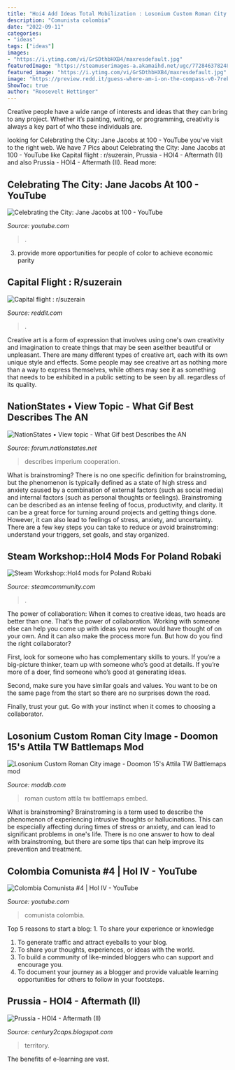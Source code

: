 ```yaml
---
title: "Hoi4 Add Ideas Total Mobilization : Losonium Custom Roman City Image"
description: "Comunista colombia"
date: "2022-09-11"
categories:
- "ideas"
tags: ["ideas"]
images:
- "https://i.ytimg.com/vi/GrSDthbHXB4/maxresdefault.jpg"
featuredImage: "https://steamuserimages-a.akamaihd.net/ugc/772846378248127545/495DBCE4CFB7266DFF88CCB9BAFFA746B274EE70/?imw=200&amp;imh=200&amp;ima=fit&amp;impolicy=Letterbox&amp;imcolor=%23000000&amp;letterbox=true"
featured_image: "https://i.ytimg.com/vi/GrSDthbHXB4/maxresdefault.jpg"
image: "https://preview.redd.it/guess-where-am-i-on-the-compass-v0-7rekccvigup91.png?width=1080&amp;crop=smart&amp;auto=webp&amp;s=9e3863e0917843f247694f3dd5d241d13dd5dd2a"
ShowToc: true
author: "Roosevelt Hettinger"
---
```



Creative people have a wide range of interests and ideas that they can bring to any project. Whether it’s painting, writing, or programming, creativity is always a key part of who these individuals are.

	

		
looking for Celebrating the City: Jane Jacobs at 100 - YouTube you've visit to the right web. We have 7 Pics about Celebrating the City: Jane Jacobs at 100 - YouTube like Capital flight : r/suzerain, Prussia - HOI4 - Aftermath (II) and also Prussia - HOI4 - Aftermath (II). Read more:
		
    
## Celebrating The City: Jane Jacobs At 100 - YouTube

<img loading=lazy src="https://i.ytimg.com/vi/pcU9ptlRIGw/maxresdefault.jpg" onerror="this.onerror=null;this.src='https://tse2.mm.bing.net/th?id=OIP.f8oECklQ5R5IqX4wqYdv1gHaEK&amp;pid=15.1';" alt="Celebrating the City: Jane Jacobs at 100 - YouTube">

_Source: youtube.com_

>. 

	

3. provide more opportunities for people of color to achieve economic parity

    
## Capital Flight : R/suzerain

<img loading=lazy src="https://preview.redd.it/guess-where-am-i-on-the-compass-v0-7rekccvigup91.png?width=1080&amp;crop=smart&amp;auto=webp&amp;s=9e3863e0917843f247694f3dd5d241d13dd5dd2a" onerror="this.onerror=null;this.src='https://tse4.mm.bing.net/th?id=OIP.MRLH8wrHxENlsYaSUFbYEAHaEK&amp;pid=15.1';" alt="Capital flight : r/suzerain">

_Source: reddit.com_

>. 

	

Creative art is a form of expression that involves using one's own creativity and imagination to create things that may be seen aseither beautiful or unpleasant. There are many different types of creative art, each with its own unique style and effects. Some people may see creative art as nothing more than a way to express themselves, while others may see it as something that needs to be exhibited in a public setting to be seen by all. regardless of its quality.

    
## NationStates • View Topic - What Gif Best Describes The AN

<img loading=lazy src="https://media.giphy.com/media/cFOcGqL7OpKgM/giphy-downsized-large.gif" onerror="this.onerror=null;this.src='https://tse2.mm.bing.net/th?id=OIP.8ShWB5sRGUwhO6bkppGAygHaEK&amp;pid=15.1';" alt="NationStates • View topic - What Gif best Describes the AN">

_Source: forum.nationstates.net_

>describes imperium cooperation. 

	

What is brainstroming?
There is no one specific definition for brainstroming, but the phenomenon is typically defined as a state of high stress and anxiety caused by a combination of external factors (such as social media) and internal factors (such as personal thoughts or feelings). Brainstroming can be described as an intense feeling of focus, productivity, and clarity. It can be a great force for turning around projects and getting things done. However, it can also lead to feelings of stress, anxiety, and uncertainty. There are a few key steps you can take to reduce or avoid brainstroming: understand your triggers, set goals, and stay organized.

    
## Steam Workshop::HoI4 Mods For Poland Robaki

<img loading=lazy src="https://steamuserimages-a.akamaihd.net/ugc/772846378248127545/495DBCE4CFB7266DFF88CCB9BAFFA746B274EE70/?imw=200&amp;imh=200&amp;ima=fit&amp;impolicy=Letterbox&amp;imcolor=%23000000&amp;letterbox=true" onerror="this.onerror=null;this.src='https://tse3.mm.bing.net/th?id=OIP.9zLKa8rnnN-vHLSTj0ekVQAAAA&amp;pid=15.1';" alt="Steam Workshop::HoI4 mods for Poland Robaki">

_Source: steamcommunity.com_

>. 

	

The power of collaboration:
When it comes to creative ideas, two heads are better than one. That’s the power of collaboration.
Working with someone else can help you come up with ideas you never would have thought of on your own. And it can also make the process more fun. But how do you find the right collaborator?

First, look for someone who has complementary skills to yours. If you’re a big-picture thinker, team up with someone who’s good at details. If you’re more of a doer, find someone who’s good at generating ideas.

Second, make sure you have similar goals and values. You want to be on the same page from the start so there are no surprises down the road.

Finally, trust your gut. Go with your instinct when it comes to choosing a collaborator.

    
## Losonium Custom Roman City Image - Doomon 15&#039;s Attila TW Battlemaps Mod

<img loading=lazy src="https://media.moddb.com/cache/images/mods/1/29/28434/thumb_620x2000/2015-08-19_00002.jpg" onerror="this.onerror=null;this.src='https://tse2.mm.bing.net/th?id=OIP.BtPx4tmvnjo4NcWZ7OEOcQHaEK&amp;pid=15.1';" alt="Losonium Custom Roman City image - Doomon 15&#039;s Attila TW Battlemaps mod">

_Source: moddb.com_

>roman custom attila tw battlemaps embed. 

	

What is brainstroming?
Brainstroming is a term used to describe the phenomenon of experiencing intrusive thoughts or hallucinations. This can be especially affecting during times of stress or anxiety, and can lead to significant problems in one's life. There is no one answer to how to deal with brainstroming, but there are some tips that can help improve its prevention and treatment.

    
## Colombia Comunista #4 | HoI IV - YouTube

<img loading=lazy src="https://i.ytimg.com/vi/GrSDthbHXB4/maxresdefault.jpg" onerror="this.onerror=null;this.src='https://tse3.mm.bing.net/th?id=OIP._a0mZKZe7RGZTtYtMJi3KQHaEK&amp;pid=15.1';" alt="Colombia Comunista #4 | HoI IV - YouTube">

_Source: youtube.com_

>comunista colombia. 

	

Top 5 reasons to start a blog: 1. To share your experience or knowledge
1. To generate traffic and attract eyeballs to your blog. 
2. To share your thoughts, experiences, or ideas with the world. 
3. To build a community of like-minded bloggers who can support and encourage you. 
4. To document your journey as a blogger and provide valuable learning opportunities for others to follow in your footsteps. 

    
## Prussia - HOI4 - Aftermath (II)

<img loading=lazy src="https://1.bp.blogspot.com/-EDOOyLFPfMc/XEqgnp-PKMI/AAAAAAAAFMA/BN0IB9SLSM89iaSD3X8S2rse3yB9LA4bQCLcBGAs/s1600/Prussian0123-028.jpg" onerror="this.onerror=null;this.src='https://tse4.mm.bing.net/th?id=OIP.m4BpiahZuf0X7HLJ_VZpngHaEK&amp;pid=15.1';" alt="Prussia - HOI4 - Aftermath (II)">

_Source: century2caps.blogspot.com_

>territory. 

	

The benefits of e-learning are vast.

